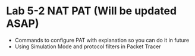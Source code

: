 # Lab 5-2 NAT PAT (Will be updated ASAP)

- Commands to configure PAT with explanation so you can do it in future
- Using Simulation Mode and protocol filters in Packet Tracer
